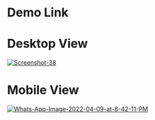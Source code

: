 # Demo Link

# Desktop View
<a href="https://ibb.co/JQt4JjR"><img src="https://i.ibb.co/Vm9Z4YW/Screenshot-38.png" alt="Screenshot-38" border="0"></a>

# Mobile View
<a href="https://ibb.co/1ffwqBG"><img src="https://i.ibb.co/mCCMqd5/Whats-App-Image-2022-04-09-at-8-42-11-PM.jpg" alt="Whats-App-Image-2022-04-09-at-8-42-11-PM" border="0"></a>
